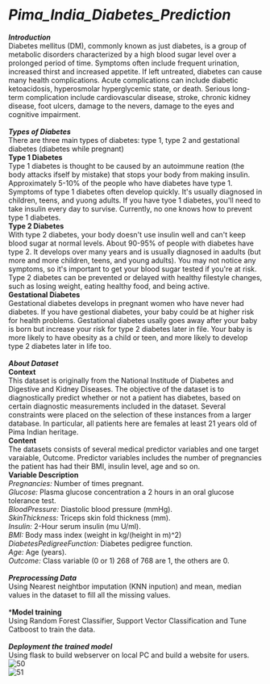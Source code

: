 # ***Pima_India_Diabetes_Prediction***
***Introduction***
<br>
Diabetes mellitus (DM), commonly known as just diabetes, is a group of metabolic disorders characterized by a high blood sugar level over a prolonged period of time.
Symptoms often include frequent urination, increased thirst and increased appetite.
If left untreated, diabetes can cause many health complications.
Acute complications can include diabetic ketoacidosis, hyperosmolar hyperglycemic state, or death.
Serious long-term complication include cardiovascular disease, stroke, chronic kidney disease, foot ulcers, damage to the nevers, damage to the eyes and cognitive impairment.
<br>
<br>
***Types of Diabetes***
<br>
There are three main types of diabetes: type 1, type 2 and gestational diabetes (diabetes while pregnant)
<br>
**Type 1 Diabetes**
<br>
Type 1 diabetes is thought to be caused by an autoimmune reation (the body attacks ifself by mistake) that stops your body from making insulin.
Approximately 5-10% of the people who have diabetes have type 1.
Symptoms of type 1 diabetes often develop quickly. It's usually diagnosed in children, teens, and yuong adults.
If you have tyoe 1 diabetes, you'll need to take insulin every day to survise.
Currently, no one knows how to prevent type 1 diabetes.
<br>
**Type 2 Diabetes**
<br>
With type 2 diabetes, your body doesn't use insulin well and can't keep blood sugar at normal levels.
About 90-95% of people with diabetes have type 2.
It develops over many years and is usually diagnosed in aadults (but more and more children, teens, and young adults).
You may not notice any symptoms, so it's important to get your blood sugar tested if you're at risk.
Type 2 diabetes can be prevented or delayed with healthy filestyle changes, such as losing weight, eating healthy food, and being active.
<br>
**Gestational Diabetes**
<br>
Gestational diabetes develops in pregnant women who have never had diabetes.
If you have gestional diabetes, your baby could be at higher risk for health problems.
Gestational diabetes usally goes away after your baby is born but increase your risk for type 2 diabetes later in file.
Your baby is more likely to have obesity as a child or teen, and more likely to develop type 2 diabetes later in life too.
<br>
<br>
***About Dataset***
<br>
**Context**
<br>
This dataset is originally from the National Institude of Diabetes and Digestive and Kidney Diseases.
The objective of the dataset is to diagnostically predict whether or not a patient has diabetes, based on certain diagnostic measurements included in the dataset.
Several constraints were placed on the selection of these instances from a larger database. 
In particular, all patients here are females at least 21 years old of Pima Indian heritage.
<br>
**Content**
<br>
The datasets consists of several medical predictor variables and one target varaiable, Outcome.
Predictor variables includes the number of pregnancies the patient has had their BMI, insulin level, age and so on.
<br>
**Variable Description**
<br>
*Pregnancies:* Number of times pregnant.
<br>
*Glucose:* Plasma glucose concentration a 2 hours in an oral glucose tolerance test.
<br>
*BloodPressure:* Diastolic blood pressure (mmHg).
<br>
*SkinThickness:* Triceps skin fold thickness (mm).
<br>
*Insulin:* 2-Hour serum insulin (mu U/ml).
<br>
*BMI:* Body mass index (weight in kg/(height in m)^2)
<br>
*DiabetesPedigreeFunction:* Diabetes pedigree function.
<br>
*Age:* Age (years).
<br>
*Outcome:* Class variable (0 or 1) 268 of 768 are 1, the others are 0.
<br>
<br>
***Preprocessing Data***
<br>
Using Nearest neightbor imputation (KNN inpution) and mean, median values in the dataset to fill all the missing values.
<br>
<br>
***Model training**
<br>
Using Random Forest Classifier, Support Vector Classification and Tune Catboost to train the data.
<br>
<br>
***Deployment the trained model***
<br>
Using flask to build webserver on local PC and build a website for users.
<br>
![50](https://user-images.githubusercontent.com/69075653/130221792-50565dcc-a95e-4a7d-aca3-fc5334e7e26f.png)
<br>
![51](https://user-images.githubusercontent.com/69075653/130221816-8e69ee4b-eee3-4228-9041-5b94d7ab658b.png)

